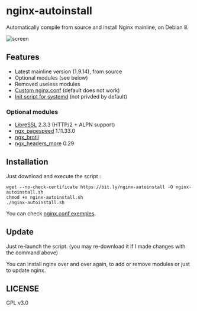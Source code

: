 # nginx-autoinstall
Automatically compile from source and install Nginx mainline, on Debian 8.

![screen](https://lut.im/EEscHb4LDY/SIZZkDIeoGJFPNji.png)
## Features
- Latest mainline version (1.9.14), from source
- Optional modules (see below)
- Removed useless modules
- [Custom nginx.conf](https://github.com/Angristan/nginx-autoinstall/blob/master/conf/nginx.conf) (default does not work)
- [Init script for systemd](https://github.com/Angristan/nginx-autoinstall/blob/master/conf/nginx.service) (not privded by default)

### Optional modules
- [LibreSSL](https://github.com/libressl-portable/portable) 2.3.3 (HTTP/2 + ALPN support)
- [ngx_pagespeed](https://github.com/pagespeed/ngx_pagespeed) 1.11.33.0
- [ngx_brotli](https://github.com/google/ngx_brotli)
- [ngx_headers_more](https://github.com/openresty/headers-more-nginx-module) 0.29

## Installation

Just download and execute the script :
```
wget --no-check-certificate https://bit.ly/nginx-autoinstall -O nginx-autoinstall.sh
chmod +x nginx-autoinstall.sh
./nginx-autoinstall.sh
```

You can check [nginx.conf exemples](https://github.com/Angristan/nginx-autoinstall/tree/master/conf).

## Update

Just re-launch the script. (you may re-download it if I made changes with the command above)

You can install nginx over and over again, to add or remove modules or just to update nginx.

## LICENSE

GPL v3.0
